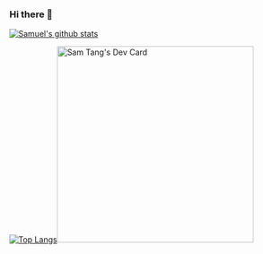 ### Hi there 👋

<!--
**sywtang/sywtang** is a ✨ _special_ ✨ repository because its `README.md` (this file) appears on your GitHub profile.

Here are some ideas to get you started:

- 🔭 I’m currently working on ...
- 🌱 I’m currently learning ...
- 👯 I’m looking to collaborate on ...
- 🤔 I’m looking for help with ...
- 💬 Ask me about ...
- 📫 How to reach me: ...
- 😄 Pronouns: ...
- ⚡ Fun fact: ...
-->

[![Samuel's github stats](https://github-readme-stats.vercel.app/api?username=sywtang&count_private=true&show_icons=true&theme=dracula)](https://github.com/anuraghazra/github-readme-stats)

[![Top Langs](https://github-readme-stats.vercel.app/api/top-langs/?username=sywtang&layout=compact)](https://github.com/anuraghazra/github-readme-stats)<a href="https://app.daily.dev/sywtang"><img src="https://api.daily.dev/devcards/4f77d445e29e4eb0a049f9134382cd31.png?r=yn8" width="350" alt="Sam Tang's Dev Card"/></a>

